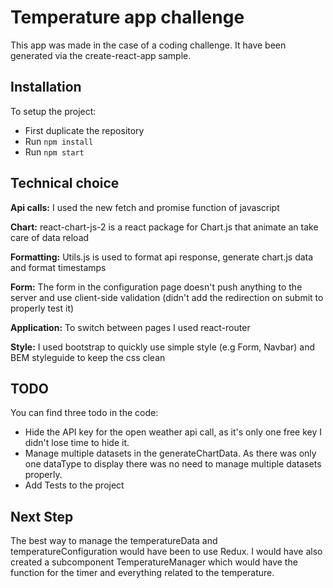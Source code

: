 # Temperature app challenge

This app was made in the case of a coding challenge.
It have been generated via the create-react-app sample.

## Installation

To setup the project:
- First duplicate the repository
- Run `npm install`
- Run `npm start`

## Technical choice

**Api calls:** I used the new fetch and promise function of javascript

**Chart:** react-chart-js-2 is a react package for Chart.js that animate an take care of data reload

**Formatting:** Utils.js is used to format api response, generate chart.js data and format timestamps

**Form:** The form in the configuration page doesn't push anything to the server and use client-side validation (didn't add the redirection on submit to properly test it)

**Application:** To switch between pages I used react-router

**Style:** I used bootstrap to quickly use simple style (e.g Form, Navbar) and BEM styleguide to keep the css clean

## TODO

You can find three todo in the code:
- Hide the API key for the open weather api call, as it's only one free key I didn't lose time to hide it.
- Manage multiple datasets in the generateChartData. As there was only one dataType to display there was no need to manage multiple datasets properly.
- Add Tests to the project

## Next Step

The best way to manage the temperatureData and temperatureConfiguration would have been to use Redux.
I would have also created a subcomponent TemperatureManager which would have the function for the timer and everything related to the temperature.
